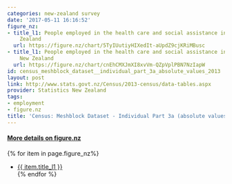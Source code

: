 ```yaml
---
categories: new-zealand survey
date: '2017-05-11 16:16:52'
figure_nz:
- title_l1: People employed in the health care and social assistance industry in New
    Zealand
  url: https://figure.nz/chart/5TyIUutiyHIXedIt-aUpdZ9cjKRiMBusc
- title_l1: People employed in the health care and social assistance industry in Auckland,
    New Zealand
  url: https://figure.nz/chart/cnEhCMXJmXI8xvVm-QZpVplPBN7NzIapW
id: census_meshblock_dataset__individual_part_3a_absolute_values_2013
layout: post
link: http://www.stats.govt.nz/Census/2013-census/data-tables.aspx
provider: Statistics New Zealand
tags:
- employment
- figure.nz
title: 'Census: Meshblock Dataset - Individual Part 3a (absolute values) 2013'
---
```


<h4><u> More details on figure.nz</u></h4>
{% for item in page.figure_nz%}
<ul class="post-list">
    <li><a href="{{ item.url }}">{{ item.title_l1 }}</a></li>
{% endfor %}
</ul>